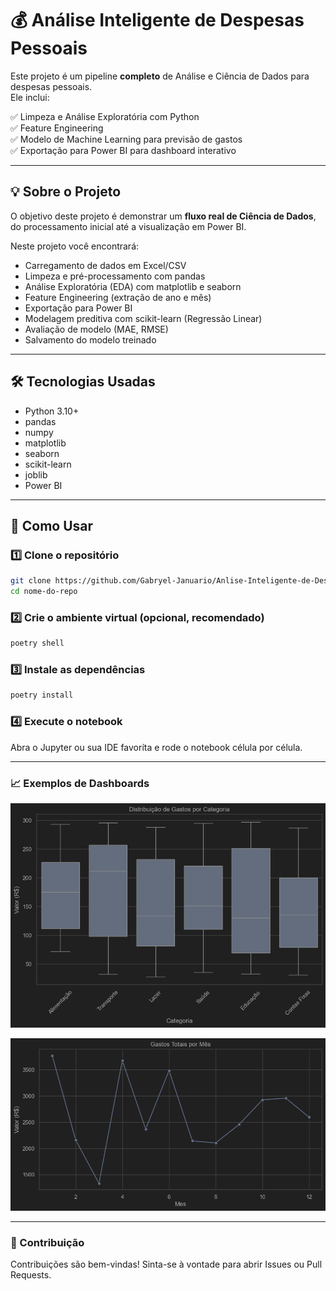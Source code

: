 # 💰 Análise Inteligente de Despesas Pessoais

Este projeto é um pipeline **completo** de Análise e Ciência de Dados para despesas pessoais.  
Ele inclui:

✅ Limpeza e Análise Exploratória com Python  
✅ Feature Engineering  
✅ Modelo de Machine Learning para previsão de gastos  
✅ Exportação para Power BI para dashboard interativo


---

## 💡 Sobre o Projeto

O objetivo deste projeto é demonstrar um **fluxo real de Ciência de Dados**, do processamento inicial até a visualização em Power BI.

Neste projeto você encontrará:

- Carregamento de dados em Excel/CSV
- Limpeza e pré-processamento com pandas
- Análise Exploratória (EDA) com matplotlib e seaborn
- Feature Engineering (extração de ano e mês)
- Exportação para Power BI
- Modelagem preditiva com scikit-learn (Regressão Linear)
- Avaliação de modelo (MAE, RMSE)
- Salvamento do modelo treinado

---

## 🛠️ Tecnologias Usadas

- Python 3.10+
- pandas
- numpy
- matplotlib
- seaborn
- scikit-learn
- joblib
- Power BI

---

## 🚀 Como Usar

### 1️⃣ Clone o repositório
```bash
git clone https://github.com/Gabryel-Januario/Anlise-Inteligente-de-Despesas-Pessoais
cd nome-do-repo
```
### 2️⃣ Crie o ambiente virtual (opcional, recomendado)
```bash
poetry shell
```

### 3️⃣ Instale as dependências
```bash
poetry install
```
### 4️⃣ Execute o notebook
Abra o Jupyter ou sua IDE favoríta e rode o notebook célula por célula.

---

### 📈 Exemplos de Dashboards

![distribuicao-por-categoria.png](images/distribuicao-por-categoria.png)

![gastos-totais-por-mes.png](images/gastos-totais-por-mes.png)

---

### 🤝 Contribuição
Contribuições são bem-vindas!
Sinta-se à vontade para abrir Issues ou Pull Requests.


